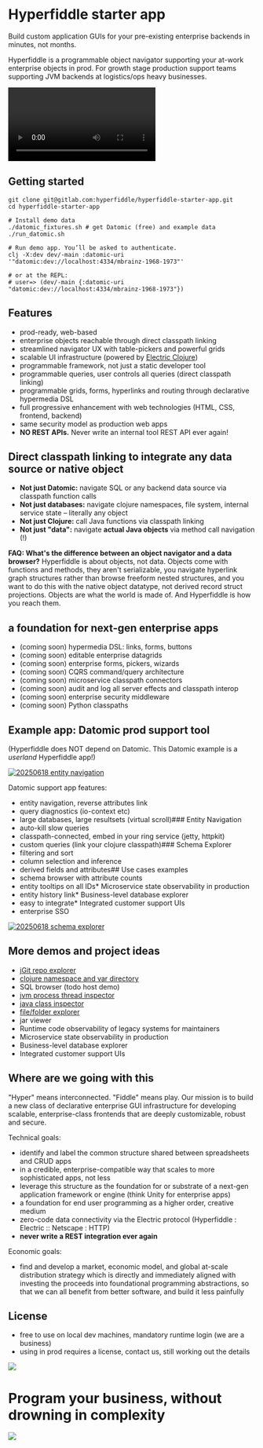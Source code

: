 # Hyperfiddle starter app

Build custom application GUIs for your pre-existing enterprise backends in minutes, not months.

Hyperfiddle is a programmable object navigator supporting your at-work enterprise objects in prod. For growth stage production support teams supporting JVM backends at logistics/ops heavy businesses.

![Demo video](./docs/20250617_entity_browser.mp4)

## Getting started

```
git clone git@gitlab.com:hyperfiddle/hyperfiddle-starter-app.git
cd hyperfiddle-starter-app

# Install demo data
./datomic_fixtures.sh # get Datomic (free) and example data
./run_datomic.sh

# Run demo app. You’ll be asked to authenticate.
clj -X:dev dev/-main :datomic-uri '"datomic:dev://localhost:4334/mbrainz-1968-1973"'

# or at the REPL:
# user=> (dev/-main {:datomic-uri "datomic:dev://localhost:4334/mbrainz-1968-1973"})
```
## Features

* prod-ready, web-based
* enterprise objects reachable through direct classpath linking
* streamlined navigator UX with table-pickers and powerful grids
* scalable UI infrastructure (powered by [Electric Clojure](https://github.com/hyperfiddle/electric))
* programmable framework, not just a static developer tool
* programmable queries, user controls all queries (direct classpath linking)
* programmable grids, forms, hyperlinks and routing through declarative hypermedia DSL
* full progressive enhancement with web technologies (HTML, CSS, frontend, backend)
* same security model as production web apps
* **NO REST APIs.** Never write an internal tool REST API ever again!

## Direct classpath linking to integrate any data source or native object

* **Not just Datomic:** navigate SQL or any backend data source via classpath function calls
* **Not just databases:** navigate clojure namespaces, file system, internal service state – literally any object
* **Not just Clojure:** call Java functions via classpath linking
* **Not just "data":** navigate **actual Java objects** via method call navigation (!)

**FAQ: What's the difference between an object navigator and a data browser?** Hyperfiddle is about objects, not data. Objects come with functions and methods, they aren't serializable, you navigate hyperlink graph structures rather than browse freeform nested structures, and you want to do this with the native object datatype, not derived record struct projections. Objects are what the world is made of. And Hyperfiddle is how you reach them.

## a foundation for next-gen enterprise apps
 
* (coming soon) hypermedia DSL: links, forms, buttons
* (coming soon) editable enterprise datagrids
* (coming soon) enterprise forms, pickers, wizards
* (coming soon) CQRS command/query architecture
* (coming soon) microservice classpath connectors
* (coming soon) audit and log all server effects and classpath interop
* (coming soon) enterprise security middleware
* (coming soon) Python classpaths

## Example app: Datomic prod support tool

(Hyperfiddle does NOT depend on Datomic. This Datomic example is a *userland* Hyperfiddle app!)

[![20250618 entity navigation](./docs/20250618_entity_navigation.png)](./docs/20250618_entity_navigation.png)

Datomic support app features:
* entity navigation, reverse attributes link
* query diagnostics (io-context etc)
* large databases, large resultsets (virtual scroll)### Entity Navigation
* auto-kill slow queries
* classpath-connected, embed in your ring service (jetty, httpkit)
* custom queries (link your clojure classpath)### Schema Explorer
* filtering and sort
* column selection and inference
* derived fields and attributes## Use cases examples
* schema browser with attribute counts
* entity tooltips on all IDs* Microservice state observability in production
* entity history link* Business-level database explorer
* easy to integrate* Integrated customer support UIs
* enterprise SSO

[![20250618 schema explorer](./docs/20250618_schema_explorer.png)](./docs/20250618_schema_explorer.png)

## More demos and project ideas

* [jGit repo explorer]()
* [clojure namespace and var directory](https://electric.hyperfiddle.net/dustingetz.object-browser-demo3!ObjectBrowserDemo3/(dustingetz.object-browser-demo3!clojure-all-ns))
* SQL browser (todo host demo)
* [jvm process thread inspector](https://electric.hyperfiddle.net/dustingetz.object-browser-demo3!ObjectBrowserDemo3/(dustingetz.object-browser-demo3!thread-mx))
* [java class inspector](https://electric.hyperfiddle.net/dustingetz.object-browser-demo3!ObjectBrowserDemo3/(dustingetz.object-browser-demo3!class-view,java.lang.management.ThreadMXBean))
* [file/folder explorer](https://electric.hyperfiddle.net/dustingetz.object-browser-demo3!ObjectBrowserDemo3/(clojure.java.io!file,'.!'))
* jar viewer
* Runtime code observability of legacy systems for maintainers
* Microservice state observability in production
* Business-level database explorer
* Integrated customer support UIs

## Where are we going with this

"Hyper" means interconnected. "Fiddle" means play. Our mission is to build a new class of declarative enterprise GUI infrastructure for developing scalable, enterprise-class frontends that are deeply customizable, robust and secure.

Technical goals:
* identify and label the common structure shared between spreadsheets and CRUD apps
* in a credible, enterprise-compatible way that scales to more sophisticated apps, not less
* leverage this structure as the foundation for or substrate of a next-gen application framework or engine (think Unity for enterprise apps)
* a foundation for end user programming as a higher order, creative medium
* zero-code data connectivity via the Electric protocol (Hyperfiddle : Electric :: Netscape : HTTP)
* **never write a REST integration ever again**

Economic goals:
* find and develop a market, economic model, and global at-scale distribution strategy which is directly and immediately aligned with investing the proceeds into foundational programming abstractions, so that we can all benefit from better software, and build it less painfully

## License
* free to use on local dev machines, mandatory runtime login (we are a business)
* using in prod requires a license, contact us, still working out the details

![](./docs/2024_hyperfiddle-crud-spreadsheet-explainer-sub.png)


# Program your business, without drowning in complexity

![](./docs/2024_logo-hyperfiddle-crud-spreadsheet-transparent.svg)
